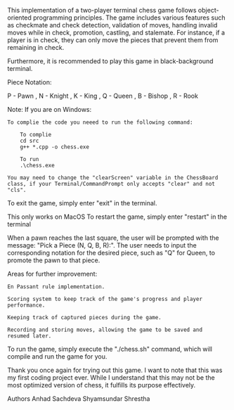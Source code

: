 This implementation of a two-player terminal chess game follows
object-oriented programming principles. The game includes various
features such as checkmate and check detection, validation of moves,
handling invalid moves while in check, promotion, castling, and stalemate.
For instance, if a player is in check, they can only move the pieces
that prevent them from remaining in check.

Furthermore, it is recommended to play this game in black-background terminal.

Piece Notation:

P - Pawn ,
N - Knight ,
K - King ,
Q - Queen ,
B - Bishop ,
R - Rook

Note: If you are on Windows:

    To complie the code you neeed to run the following command:

        To complie
        cd src
        g++ *.cpp -o chess.exe

        To run
        .\chess.exe

    You may need to change the "clearScreen" variable in the ChessBoard class, if your Terminal/CommandPrompt only accepts "clear" and not "cls".

To exit the game, simply enter "exit" in the terminal.

This only works on MacOS
To restart the game, simply enter "restart" in the terminal

When a pawn reaches the last square, the user will be prompted with
the message: "Pick a Piece (N, Q, B, R):". The user needs to input
the corresponding notation for the desired piece, such as "Q" for
Queen, to promote the pawn to that piece.

Areas for further improvement:

    En Passant rule implementation.

    Scoring system to keep track of the game's progress and player
    performance.

    Keeping track of captured pieces during the game.

    Recording and storing moves, allowing the game to be saved and
    resumed later.

To run the game, simply execute the "./chess.sh" command, which will compile
and run the game for you.

Thank you once again for trying out this game. I want to note that this was
my first coding project ever. While I understand that this may not be the most
optimized version of chess, it fulfills its purpose effectively.

Authors
Anhad Sachdeva
Shyamsundar Shrestha

